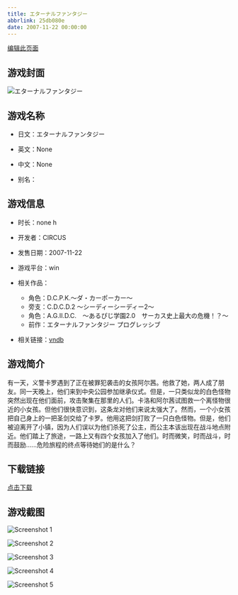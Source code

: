 ```yaml
---
title: エターナルファンタジー
abbrlink: 25db080e
date: 2007-11-22 00:00:00
---
```

[编辑此页面](https://github.com/ACG-3/ADV3-source/blob/main/source/_posts/%E3%82%A8%E3%82%BF%E3%83%BC%E3%83%8A%E3%83%AB%E3%83%95%E3%82%A1%E3%83%B3%E3%82%BF%E3%82%B8%E3%83%BC.md)

## 游戏封面

![エターナルファンタジー](https://pan.timero.xyz/d/onedrive/img_lib_001/%E3%82%A8%E3%82%BF%E3%83%BC%E3%83%8A%E3%83%AB%E3%83%95%E3%82%A1%E3%83%B3%E3%82%BF%E3%82%B8%E3%83%BC_cover.avif)


## 游戏名称

- 日文：エターナルファンタジー
- 英文：None
- 中文：None

- 别名：


## 游戏信息

- 时长：none h
- 开发者：CIRCUS
- 发售日期：2007-11-22
- 游戏平台：win
- 相关作品：
   - 角色：D.C.P.K.～ダ・カーポーカー～
   - 旁支：C.D.C.D.2 ～シーディーシーディー2～
   - 角色：A.G.II.D.C.　～あるぴじ学園2.0　サーカス史上最大の危機！？～
   - 前作：エターナルファンタジー プログレッシブ

- 相关链接：[vndb](https://vndb.org/v323)


## 游戏简介

有一天，义警卡罗遇到了正在被罪犯袭击的女孩阿尔茜。他救了她，两人成了朋友。同一天晚上，他们来到中央公园参加继承仪式。但是，一只类似龙的白色怪物突然出现在他们面前，攻击聚集在那里的人们。卡洛和阿尔茜试图救一个离怪物很近的小女孩。但他们很快意识到，这条龙对他们来说太强大了。然而，一个小女孩把自己身上的一把圣剑交给了卡罗。他用这把剑打败了一只白色怪物。但是，他们被迫离开了小镇，因为人们误以为他们杀死了公主，而公主本该出现在战斗地点附近。他们踏上了旅途，一路上又有四个女孩加入了他们。时而微笑，时而战斗，时而鼓励......危险旅程的终点等待她们的是什么？


## 下载链接

[点击下载](https://pan.timero.xyz/onedrive/adv_lib_001/%E3%82%A8%E3%82%BF%E3%83%BC%E3%83%8A%E3%83%AB%E3%83%95%E3%82%A1%E3%83%B3%E3%82%BF%E3%82%B8%E3%83%BC)


## 游戏截图


![Screenshot 1](https://pan.timero.xyz/d/onedrive/img_lib_001/%E3%82%A8%E3%82%BF%E3%83%BC%E3%83%8A%E3%83%AB%E3%83%95%E3%82%A1%E3%83%B3%E3%82%BF%E3%82%B8%E3%83%BC_Screenshot_1.avif)

![Screenshot 2](https://pan.timero.xyz/d/onedrive/img_lib_001/%E3%82%A8%E3%82%BF%E3%83%BC%E3%83%8A%E3%83%AB%E3%83%95%E3%82%A1%E3%83%B3%E3%82%BF%E3%82%B8%E3%83%BC_Screenshot_2.avif)

![Screenshot 3](https://pan.timero.xyz/d/onedrive/img_lib_001/%E3%82%A8%E3%82%BF%E3%83%BC%E3%83%8A%E3%83%AB%E3%83%95%E3%82%A1%E3%83%B3%E3%82%BF%E3%82%B8%E3%83%BC_Screenshot_3.avif)

![Screenshot 4](https://pan.timero.xyz/d/onedrive/img_lib_001/%E3%82%A8%E3%82%BF%E3%83%BC%E3%83%8A%E3%83%AB%E3%83%95%E3%82%A1%E3%83%B3%E3%82%BF%E3%82%B8%E3%83%BC_Screenshot_4.avif)

![Screenshot 5](https://pan.timero.xyz/d/onedrive/img_lib_001/%E3%82%A8%E3%82%BF%E3%83%BC%E3%83%8A%E3%83%AB%E3%83%95%E3%82%A1%E3%83%B3%E3%82%BF%E3%82%B8%E3%83%BC_Screenshot_5.avif)

